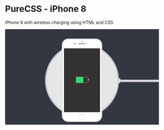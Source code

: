 # PureCSS - iPhone 8
iPhone 8 with wireless charging using HTML and CSS

<div align="center">
   <img src="screenshot.png" width="800" />
</div
